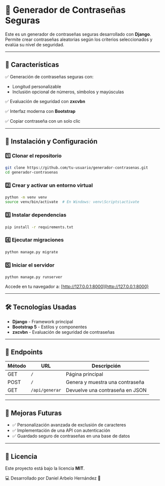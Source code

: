 # 🔑 Generador de Contraseñas Seguras

Este es un generador de contraseñas seguras desarrollado con **Django**. Permite crear contraseñas aleatorias según los criterios seleccionados y evalúa su nivel de seguridad.

---

## 🚀 Características

✅ Generación de contraseñas seguras con:
- Longitud personalizable
- Inclusión opcional de números, símbolos y mayúsculas

✅ Evaluación de seguridad con **zxcvbn**

✅ Interfaz moderna con **Bootstrap**

✅ Copiar contraseña con un solo clic

---

## 📂 Instalación y Configuración

### 1️⃣ Clonar el repositorio
```bash
git clone https://github.com/tu-usuario/generador-contrasenas.git
cd generador-contrasenas
```

### 2️⃣ Crear y activar un entorno virtual
```bash
python -m venv venv
source venv/bin/activate  # En Windows: venv\Scripts\activate
```

### 3️⃣ Instalar dependencias
```bash
pip install -r requirements.txt
```

### 4️⃣ Ejecutar migraciones
```bash
python manage.py migrate
```

### 5️⃣ Iniciar el servidor
```bash
python manage.py runserver
```
Accede en tu navegador a: [http://127.0.0.1:8000](http://127.0.0.1:8000)

---

## 🛠 Tecnologías Usadas
- **Django** - Framework principal
- **Bootstrap 5** - Estilos y componentes
- **zxcvbn** - Evaluación de seguridad de contraseñas

---

## 📜 Endpoints

| Método | URL | Descripción |
|---------|----------------------|------------------------------|
| GET | `/` | Página principal |
| POST | `/` | Genera y muestra una contraseña |
| GET | `/api/generar` | Devuelve una contraseña en JSON |

---

## 📌 Mejoras Futuras
- ✅ Personalización avanzada de exclusión de caracteres
- ✅ Implementación de una API con autenticación
- ✅ Guardado seguro de contraseñas en una base de datos

---

## 📜 Licencia
Este proyecto está bajo la licencia **MIT**.

💻 Desarrollado por Daniel Arbelo Hernández 🚀

